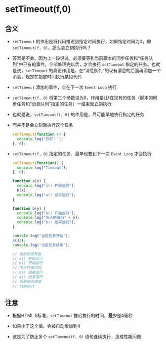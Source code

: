 # setTimeout(f,0)

## 含义

+ `setTimeout` 的作用是将代码推迟到指定时间执行，如果指定时间为0，即 `setTimeout(f, 0)`，那么会立刻执行吗？

+ 答案是不会。因为上一段说过，必须要等到当前脚本的同步任务和“任务队列”中已有的事件，全部处理完以后，才会执行 `setTimeout` 指定的任务。也就是说，`setTimeout` 的真正作用是，在“消息队列”的现有消息的后面再添加一个消息，规定在指定时间执行某段代码

+ `setTimeout` 添加的事件，会在下一次 `Event Loop` 执行

+ `setTimeout(f, 0)` 将第二个参数设为0，作用是让f在现有的任务（脚本的同步任务和“消息队列”指定的任务）一结束就立刻执行

+ 也就是说，`setTimeout(f, 0)` 的作用是，尽可能早地执行指定的任务

+ 而并不是会立刻就执行这个任务

    ```js
    setTimeout(function () {
      console.log('你好！');
    }, 0);
    ```

+ `setTimeout(f, 0)` 指定的任务，最早也要到下一次 `Event Loop` 才会执行

    ```js
    setTimeout(function() {
      console.log("Timeout");
    }, 0);

    function a(x) {
      console.log("a() 开始运行");
      b(x);
      console.log("a() 结束运行");
    }

    function b(y) {
      console.log("b() 开始运行");
      console.log("传入的值为" + y);
      console.log("b() 结束运行");
    }

    console.log("当前任务开始");
    a(42);
    console.log("当前任务结束");

    // 当前任务开始
    // a() 开始运行
    // b() 开始运行
    // 传入的值为42
    // b() 结束运行
    // a() 结束运行
    // 当前任务结束
    // Timeout
    ```

## 注意

+ 根据HTML 5标准，`setTimeout` 推迟执行的时间，**最少**是4毫秒

+ 如果小于这个值，会被自动增加到4

+ 这是为了防止多个 `setTimeout(f, 0)` 语句连续执行，造成性能问题
